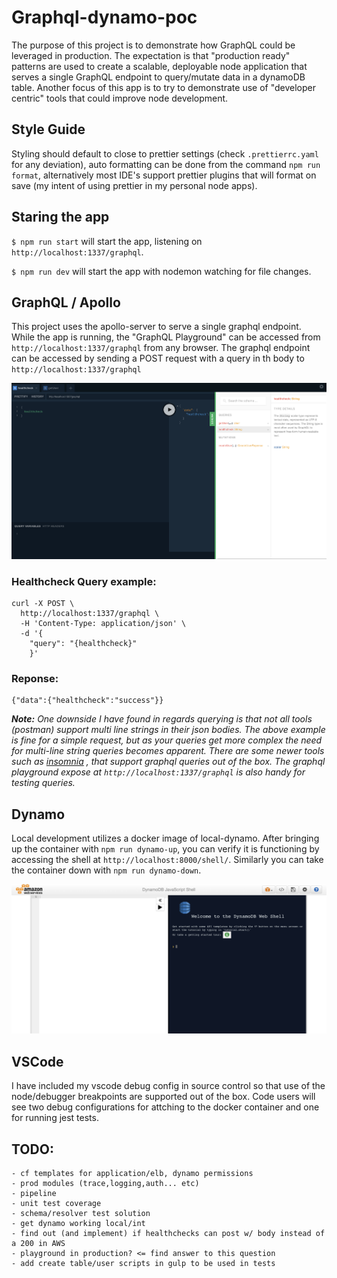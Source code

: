 # Graphql-dynamo-poc

The purpose of this project is to demonstrate how GraphQL could be leveraged in production. The expectation is that "production ready" patterns are used to create a scalable, deployable node application that serves a single GraphQL endpoint to query/mutate data in a dynamoDB table. Another focus of this app is to try to demonstrate use of "developer centric" tools that could improve node development.

## Style Guide

Styling should default to close to prettier settings (check `.prettierrc.yaml` for any deviation), auto formatting can be done from the command `npm run format`, alternatively most IDE's support prettier plugins that will format on save (my intent of using prettier in my personal node apps).

## Staring the app

`$ npm run start` will start the app, listening on `http://localhost:1337/graphql`.

`$ npm run dev` will start the app with nodemon watching for file changes.

## GraphQL / Apollo

This project uses the apollo-server to serve a single graphql endpoint. While the app is running, the "GraphQL Playground" can be accessed from `http://localhost:1337/graphql` from any browser. The graphql endpoint can be accessed by sending a POST request with a query in th body to `http://localhost:1337/graphql`

![alt text](./graphql-screenshot.png 'http://localhost:1337/graphql')

### Healthcheck Query example:

```
curl -X POST \
  http://localhost:1337/graphql \
  -H 'Content-Type: application/json' \
  -d '{
	"query": "{healthcheck}"
    }'
```

### Reponse:

```
{"data":{"healthcheck":"success"}}
```

_**Note:** One downside I have found in regards querying is that not all tools (postman) support multi line strings in their json bodies. The above example is fine for a simple request, but as your queries get more complex the need for multi-line string queries becomes apparent. There are some newer tools such as [insomnia](https://insomnia.rest/graphql/ 'insomnia')
, that support graphql queries out of the box. The graphql playground expose at `http://localhost:1337/graphql` is also handy for testing queries._

## Dynamo

Local development utilizes a docker image of local-dynamo. After bringing up the container with `npm run dynamo-up`, you can verify it is functioning by accessing the shell at `http://localhost:8000/shell/`. Similarly you can take the container down with `npm run dynamo-down`.

![alt text](./local-dynamo-screenshot.png 'http://localhost:8000/shell')

## VSCode

I have included my vscode debug config in source control so that use of the node/debugger breakpoints are supported out of the box. Code users will see two debug configurations for attching to the docker container and one for running jest tests.

## TODO:

    - cf templates for application/elb, dynamo permissions
    - prod modules (trace,logging,auth... etc)
    - pipeline
    - unit test coverage
    - schema/resolver test solution
    - get dynamo working local/int
    - find out (and implement) if healthchecks can post w/ body instead of a 200 in AWS
    - playground in production? <= find answer to this question
    - add create table/user scripts in gulp to be used in tests
